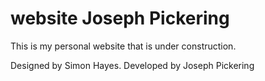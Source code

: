 website
Joseph Pickering
=======

This is my personal website that is under construction.

Designed by Simon Hayes. Developed by Joseph Pickering
